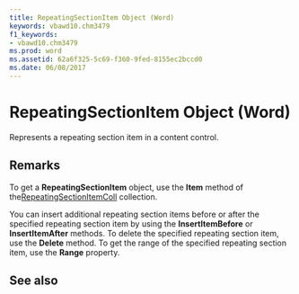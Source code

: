 ```yaml
---
title: RepeatingSectionItem Object (Word)
keywords: vbawd10.chm3479
f1_keywords:
- vbawd10.chm3479
ms.prod: word
ms.assetid: 62a6f325-5c69-f360-9fed-8155ec2bccd0
ms.date: 06/08/2017
---
```



# RepeatingSectionItem Object (Word)

Represents a repeating section item in a content control.


## Remarks

To get a  **RepeatingSectionItem** object, use the **Item** method of the[RepeatingSectionItemColl](Word.repeatingsectionitemcoll.md) collection.

You can insert additional repeating section items before or after the specified repeating section item by using the  **InsertItemBefore** or **InsertItemAfter** methods. To delete the specified repeating section item, use the **Delete** method. To get the range of the specified repeating section item, use the **Range** property.


## See also



